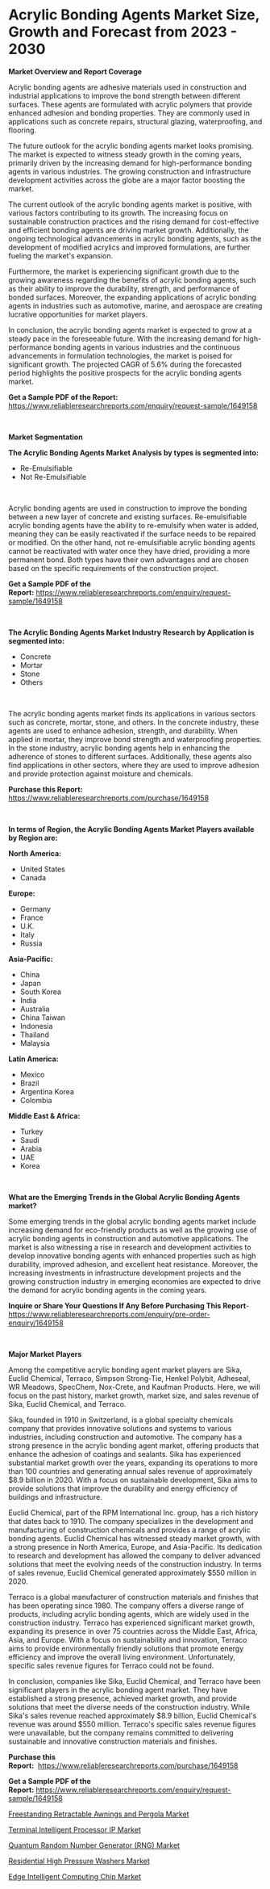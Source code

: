 <p><h1>Acrylic Bonding Agents Market Size, Growth and Forecast from 2023 - 2030</h1></p><p><strong>Market Overview and Report Coverage</strong></p>
<p><p>Acrylic bonding agents are adhesive materials used in construction and industrial applications to improve the bond strength between different surfaces. These agents are formulated with acrylic polymers that provide enhanced adhesion and bonding properties. They are commonly used in applications such as concrete repairs, structural glazing, waterproofing, and flooring.</p><p>The future outlook for the acrylic bonding agents market looks promising. The market is expected to witness steady growth in the coming years, primarily driven by the increasing demand for high-performance bonding agents in various industries. The growing construction and infrastructure development activities across the globe are a major factor boosting the market.</p><p>The current outlook of the acrylic bonding agents market is positive, with various factors contributing to its growth. The increasing focus on sustainable construction practices and the rising demand for cost-effective and efficient bonding agents are driving market growth. Additionally, the ongoing technological advancements in acrylic bonding agents, such as the development of modified acrylics and improved formulations, are further fueling the market's expansion.</p><p>Furthermore, the market is experiencing significant growth due to the growing awareness regarding the benefits of acrylic bonding agents, such as their ability to improve the durability, strength, and performance of bonded surfaces. Moreover, the expanding applications of acrylic bonding agents in industries such as automotive, marine, and aerospace are creating lucrative opportunities for market players.</p><p>In conclusion, the acrylic bonding agents market is expected to grow at a steady pace in the foreseeable future. With the increasing demand for high-performance bonding agents in various industries and the continuous advancements in formulation technologies, the market is poised for significant growth. The projected CAGR of 5.6% during the forecasted period highlights the positive prospects for the acrylic bonding agents market.</p></p>
<p><strong>Get a Sample PDF of the Report:</strong> <a href="https://www.reliableresearchreports.com/enquiry/request-sample/1649158">https://www.reliableresearchreports.com/enquiry/request-sample/1649158</a></p>
<p>&nbsp;</p>
<p><strong>Market Segmentation</strong></p>
<p><strong>The Acrylic Bonding Agents Market Analysis by types is segmented into:</strong></p>
<p><ul><li>Re-Emulsifiable</li><li>Not Re-Emulsifiable</li></ul></p>
<p>&nbsp;</p>
<p><p>Acrylic bonding agents are used in construction to improve the bonding between a new layer of concrete and existing surfaces. Re-emulsifiable acrylic bonding agents have the ability to re-emulsify when water is added, meaning they can be easily reactivated if the surface needs to be repaired or modified. On the other hand, not re-emulsifiable acrylic bonding agents cannot be reactivated with water once they have dried, providing a more permanent bond. Both types have their own advantages and are chosen based on the specific requirements of the construction project.</p></p>
<p><strong>Get a Sample PDF of the Report:</strong>&nbsp;<a href="https://www.reliableresearchreports.com/enquiry/request-sample/1649158">https://www.reliableresearchreports.com/enquiry/request-sample/1649158</a></p>
<p>&nbsp;</p>
<p><strong>The Acrylic Bonding Agents Market Industry Research by Application is segmented into:</strong></p>
<p><ul><li>Concrete</li><li>Mortar</li><li>Stone</li><li>Others</li></ul></p>
<p>&nbsp;</p>
<p><p>The acrylic bonding agents market finds its applications in various sectors such as concrete, mortar, stone, and others. In the concrete industry, these agents are used to enhance adhesion, strength, and durability. When applied in mortar, they improve bond strength and waterproofing properties. In the stone industry, acrylic bonding agents help in enhancing the adherence of stones to different surfaces. Additionally, these agents also find applications in other sectors, where they are used to improve adhesion and provide protection against moisture and chemicals.</p></p>
<p><strong>Purchase this Report:</strong>&nbsp; <a href="https://www.reliableresearchreports.com/purchase/1649158">https://www.reliableresearchreports.com/purchase/1649158</a></p>
<p>&nbsp;</p>
<p><strong>In terms of Region, the Acrylic Bonding Agents Market Players available by Region are:</strong></p>
<p>
    <p> <strong> North America: </strong>
        <ul>
            <li>United States</li>
            <li>Canada</li>
        </ul>
        </p> 
    <p> <strong> Europe: </strong>
        <ul>
            <li>Germany</li>
            <li>France</li>
            <li>U.K.</li>
            <li>Italy</li>
            <li>Russia</li>
        </ul>
        </p> 
    <p> <strong> Asia-Pacific: </strong>
        <ul>
            <li>China</li>
            <li>Japan</li>
            <li>South Korea</li>
            <li>India</li>
            <li>Australia</li>
            <li>China Taiwan</li>
            <li>Indonesia</li>
            <li>Thailand</li>
            <li>Malaysia</li>
        </ul>
        </p> 
    <p> <strong> Latin America: </strong>
        <ul>
            <li>Mexico</li>
            <li>Brazil</li>
            <li>Argentina Korea</li>
            <li>Colombia</li>
        </ul>
        </p> 
    <p> <strong> Middle East & Africa: </strong>
        <ul>
            <li>Turkey</li>
            <li>Saudi</li>
            <li>Arabia</li>
            <li>UAE</li>
            <li>Korea</li>
        </ul>
    </p>
    </p>
<p>&nbsp;</p>
<p><strong>What are the Emerging Trends in the Global Acrylic Bonding Agents market?</strong></p>
<p><p>Some emerging trends in the global acrylic bonding agents market include increasing demand for eco-friendly products as well as the growing use of acrylic bonding agents in construction and automotive applications. The market is also witnessing a rise in research and development activities to develop innovative bonding agents with enhanced properties such as high durability, improved adhesion, and excellent heat resistance. Moreover, the increasing investments in infrastructure development projects and the growing construction industry in emerging economies are expected to drive the demand for acrylic bonding agents in the coming years.</p></p>
<p><strong>Inquire or Share Your Questions If Any Before Purchasing This Report</strong>- <a href="https://www.reliableresearchreports.com/enquiry/pre-order-enquiry/1649158">https://www.reliableresearchreports.com/enquiry/pre-order-enquiry/1649158</a></p>
<p>&nbsp;</p>
<p><strong>Major Market Players</strong></p>
<p><p>Among the competitive acrylic bonding agent market players are Sika, Euclid Chemical, Terraco, Simpson Strong-Tie, Henkel Polybit, Adheseal, WR Meadows, SpecChem, Nox-Crete, and Kaufman Products. Here, we will focus on the past history, market growth, market size, and sales revenue of Sika, Euclid Chemical, and Terraco.</p><p>Sika, founded in 1910 in Switzerland, is a global specialty chemicals company that provides innovative solutions and systems to various industries, including construction and automotive. The company has a strong presence in the acrylic bonding agent market, offering products that enhance the adhesion of coatings and sealants. Sika has experienced substantial market growth over the years, expanding its operations to more than 100 countries and generating annual sales revenue of approximately $8.9 billion in 2020. With a focus on sustainable development, Sika aims to provide solutions that improve the durability and energy efficiency of buildings and infrastructure.</p><p>Euclid Chemical, part of the RPM International Inc. group, has a rich history that dates back to 1910. The company specializes in the development and manufacturing of construction chemicals and provides a range of acrylic bonding agents. Euclid Chemical has witnessed steady market growth, with a strong presence in North America, Europe, and Asia-Pacific. Its dedication to research and development has allowed the company to deliver advanced solutions that meet the evolving needs of the construction industry. In terms of sales revenue, Euclid Chemical generated approximately $550 million in 2020.</p><p>Terraco is a global manufacturer of construction materials and finishes that has been operating since 1980. The company offers a diverse range of products, including acrylic bonding agents, which are widely used in the construction industry. Terraco has experienced significant market growth, expanding its presence in over 75 countries across the Middle East, Africa, Asia, and Europe. With a focus on sustainability and innovation, Terraco aims to provide environmentally friendly solutions that promote energy efficiency and improve the overall living environment. Unfortunately, specific sales revenue figures for Terraco could not be found.</p><p>In conclusion, companies like Sika, Euclid Chemical, and Terraco have been significant players in the acrylic bonding agent market. They have established a strong presence, achieved market growth, and provide solutions that meet the diverse needs of the construction industry. While Sika's sales revenue reached approximately $8.9 billion, Euclid Chemical's revenue was around $550 million. Terraco's specific sales revenue figures were unavailable, but the company remains committed to delivering sustainable and innovative construction materials and finishes.</p></p>
<p><strong>Purchase this Report:</strong>&nbsp;&nbsp;<a href="https://www.reliableresearchreports.com/purchase/1649158">https://www.reliableresearchreports.com/purchase/1649158</a></p>
<p></p>
<p><strong>Get a Sample PDF of the Report:</strong>&nbsp;<a href="https://www.reliableresearchreports.com/enquiry/request-sample/1649158">https://www.reliableresearchreports.com/enquiry/request-sample/1649158</a></p>
<p><p><a href="https://medium.com/@timothychapman46/freestanding-retractable-awnings-and-pergola-market-insight-market-trends-growth-forecasted-from-e6dfee40bec5">Freestanding Retractable Awnings and Pergola Market</a></p><p><a href="https://medium.com/@adealoshi97/terminal-intelligent-processor-ip-market-furnishes-information-on-market-share-market-trends-and-6a7e2ff33c9b">Terminal Intelligent Processor IP Market</a></p><p><a href="https://medium.com/@catherinemartinez15/quantum-random-number-generator-rng-market-size-market-outlook-and-market-forecast-2023-to-0b30ea0c8a81">Quantum Random Number Generator (RNG) Market</a></p><p><a href="https://medium.com/@toneygrimes2023/decoding-residential-high-pressure-washers-market-metrics-market-share-trends-and-growth-4a0747ffc858">Residential High Pressure Washers Market</a></p><p><a href="https://medium.com/@kcekkboop72786/edge-intelligent-computing-chip-market-size-and-market-trends-complete-industry-overview-2023-to-92ef167599e9">Edge Intelligent Computing Chip Market</a></p></p>